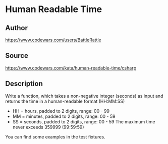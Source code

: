 # Human Readable Time

## Author
https://www.codewars.com/users/BattleRattle

## Source
https://www.codewars.com/kata/human-readable-time/csharp

## Description

Write a function, which takes a non-negative integer (seconds) as input and returns the time in a human-readable format (HH:MM:SS)

 - HH = hours, padded to 2 digits, range: 00 - 99
 - MM = minutes, padded to 2 digits, range: 00 - 59
 - SS = seconds, padded to 2 digits, range: 00 - 59
The maximum time never exceeds 359999 (99:59:59)

You can find some examples in the test fixtures.